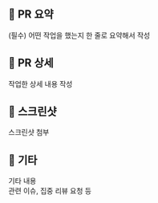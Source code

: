 ## 🚀 PR 요약
(필수) 어떤 작업을 했는지 한 줄로 요약해서 작성

## 🚀 PR 상세
작업한 상세 내용 작성

## 🚀 스크린샷
스크린샷 첨부

## 🚀 기타
기타 내용 <br/>
관련 이슈, 집중 리뷰 요청 등

